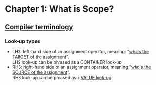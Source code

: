 # Chapter 1: What is Scope?

## [Compiler terminology](https://github.com/getify/You-Dont-Know-JS/blob/1st-ed/scope%20%26%20closures/ch1.md#compiler-speak)

### Look-up types
* LHS:  left-hand side of an assignment operator, meaning: "[who's the TARGET of the assignment][1]".  
LHS look-up can be phrased as a [CONTAINER look-up][2]
* RHS:  right-hand side of an assignment operator, meaning "[who's the SOURCE of the assignment][1]".  
RHS look-up can be phrased as a [VALUE look-up][2]





[1]: <https://github.com/getify/You-Dont-Know-JS/blob/1st-ed/scope%20%26%20closures/ch1.md#:~:text=Note%3A%20LHS%20and,the%20assignment%20(RHS)%22.>

[2]: <https://stackoverflow.com/questions/36383795/javascript-lhs-and-rhs-lookup#:~:text=LHS%20look-up,a%20value%20lookup> "LHS/RHS looh-up"
